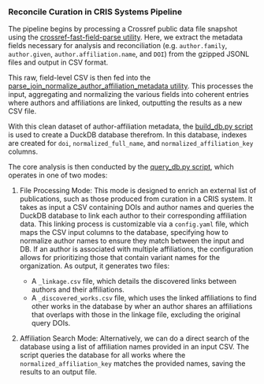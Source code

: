 ### Reconcile Curation in CRIS Systems Pipeline

The pipeline begins by processing a Crossref public data file snapshot using the [crossref-fast-field-parse utility](https://github.com/cometadata/reconcile-curation-in-cris-systems/tree/main/parsing-utils/crossref-fast-field-parse). Here, we extract the metadata fields necessary for analysis and reconciliation (e.g. `author.family`, `author.given`, `author.affiliation.name`, and `DOI`) from the gzipped JSONL files and output in CSV format.

This raw, field-level CSV is then fed into the [parse_join_normalize_author_affiliation_metadata utility](https://github.com/cometadata/reconcile-curation-in-cris-systems/tree/main/parsing-utils/parse_join_normalize_author_affiliation_metadata). This processes the input, aggregating and normalizing the various fields into coherent entries where authors and affiliations are linked, outputting the results as a new CSV file.

With this clean dataset of author-affiliation metadata, the [build_db.py script](https://github.com/cometadata/reconcile-curation-in-cris-systems/tree/main/find_additional_works_from_input_csv/build_db) is used to create a DuckDB database therefrom. In this database, indexes are created for `doi`, `normalized_full_name`, and `normalized_affiliation_key` columns.

The core analysis is then conducted by the [query_db.py script](https://github.com/cometadata/reconcile-curation-in-cris-systems/tree/main/find_additional_works_from_input_csv/query_db), which operates in one of two modes:

1.  File Processing Mode: This mode is designed to enrich an external list of publications, such as those produced from curation in a CRIS system. It takes as input a CSV containing DOIs and author names and queries the DuckDB database to link each author to their corresponding affiliation data. This linking process is customizable via a `config.yaml` file, which maps the CSV input columns to the database, specifying how to normalize author names to ensure they match between the input and DB. If an author is associated with multiple affiliations, the configuration allows for prioritizing those that contain variant names for the organization. As output, it generates two files:
    * A `_linkage.csv` file, which details the discovered links between authors and their affiliations.
    * A `_discovered_works.csv` file, which uses the linked affiliations to find other works in the database by wher an author shares an affiliations that overlaps with those in the linkage file, excluding the original query DOIs.

2. Affiliation Search Mode: Alternatively, we can do a direct search of the database using a list of affiliation names provided in an input CSV. The script queries the database for all works where the `normalized_affiliation_key` matches the provided names, saving the results to an output file.
